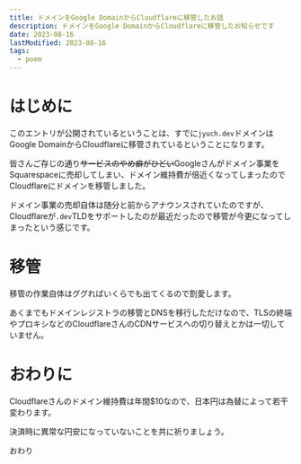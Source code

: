 ```yaml
---
title: ドメインをGoogle DomainからCloudflareに移管したお話
description: ドメインをGoogle DomainからCloudflareに移管したお知らせです
date: 2023-08-16
lastModified: 2023-08-16
tags: 
  - poem
---
```


# はじめに

このエントリが公開されているということは、すでに`jyuch.dev`ドメインはGoogle DomainからCloudflareに移管されているということになります。

皆さんご存じの通り~~サービスのやめ癖がひどい~~Googleさんがドメイン事業をSquarespaceに売却してしまい、ドメイン維持費が倍近くなってしまったのでCloudflareにドメインを移管しました。

ドメイン事業の売却自体は随分と前からアナウンスされていたのですが、Cloudflareが`.dev`TLDをサポートしたのが最近だったので移管が今更になってしまったという感じです。

# 移管

移管の作業自体はググればいくらでも出てくるので割愛します。

あくまでもドメインレジストラの移管とDNSを移行しただけなので、TLSの終端やプロキシなどのCloudflareさんのCDNサービスへの切り替えとかは一切していません。

# おわりに

Cloudflareさんのドメイン維持費は年間$10なので、日本円は為替によって若干変わります。

決済時に異常な円安になっていないことを共に祈りましょう。

おわり
